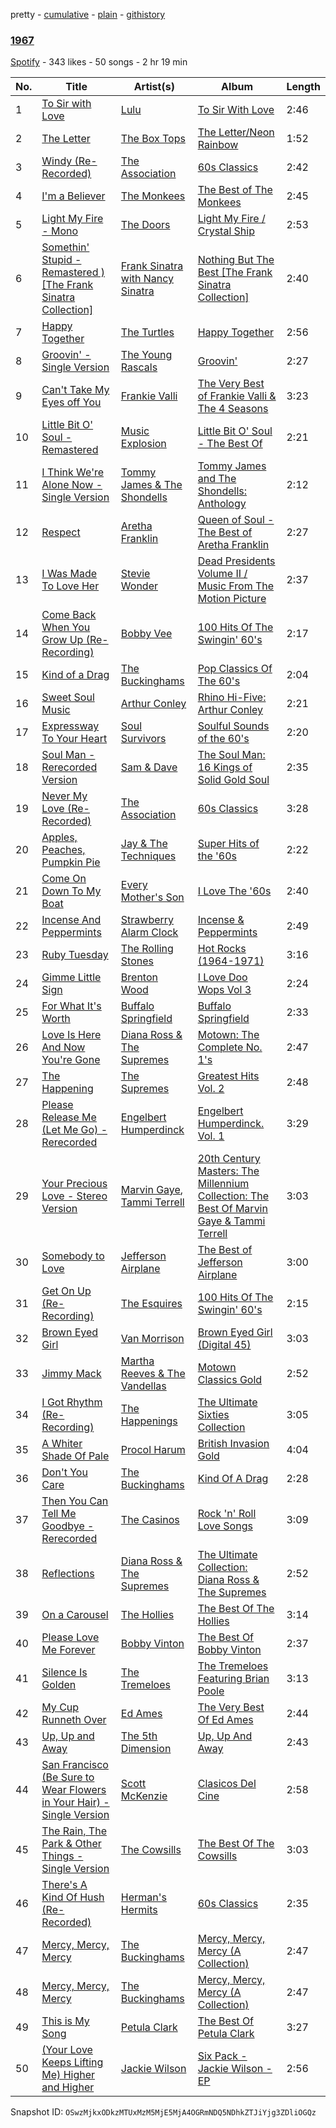 pretty - [cumulative](/playlists/cumulative/3nT5EK7WTRbRZ5vtWg5irD.md) - [plain](/playlists/plain/3nT5EK7WTRbRZ5vtWg5irD) - [githistory](https://github.githistory.xyz/mackorone/spotify-playlist-archive/blob/main/playlists/plain/3nT5EK7WTRbRZ5vtWg5irD)

### [1967](https://open.spotify.com/playlist/3nT5EK7WTRbRZ5vtWg5irD)

> 

[Spotify](https://open.spotify.com/user/spotify) - 343 likes - 50 songs - 2 hr 19 min

| No. | Title | Artist(s) | Album | Length |
|---|---|---|---|---|
| 1 | [To Sir with Love](https://open.spotify.com/track/0gBFr7N2D1GfhkXIIepIGG) | [Lulu](https://open.spotify.com/artist/0jYKX08u1XxmHrl5TdM2QZ) | [To Sir With Love](https://open.spotify.com/album/37J4FeONwmD1Gl3PzvZGv3) | 2:46 |
| 2 | [The Letter](https://open.spotify.com/track/6RJK553YhstRzyKA4mug09) | [The Box Tops](https://open.spotify.com/artist/3KGQvnOoqUHi3KxKQMZtXr) | [The Letter/Neon Rainbow](https://open.spotify.com/album/08mPxuP35Db56jUUgRvGFs) | 1:52 |
| 3 | [Windy \(Re\-Recorded\)](https://open.spotify.com/track/5UP6vEGxMMXpNPdTiSl8oP) | [The Association](https://open.spotify.com/artist/2kuNswDC82PL9xRbfaZJaS) | [60s Classics](https://open.spotify.com/album/3w6MFLPPc56ilMeY4zwoim) | 2:42 |
| 4 | [I'm a Believer](https://open.spotify.com/track/1CSLeVCXmetBh8IkTPMFdL) | [The Monkees](https://open.spotify.com/artist/320EPCSEezHt1rtbfwH6Ck) | [The Best of The Monkees](https://open.spotify.com/album/338yWfNJWW2SXxVfIdczUD) | 2:45 |
| 5 | [Light My Fire \- Mono](https://open.spotify.com/track/7aghcqWLL9hGMIb0VFdbyD) | [The Doors](https://open.spotify.com/artist/22WZ7M8sxp5THdruNY3gXt) | [Light My Fire / Crystal Ship](https://open.spotify.com/album/1af3iW7MMGoeK7Xuh3SZIi) | 2:53 |
| 6 | [Somethin' Stupid \- Remastered \) \[The Frank Sinatra Collection\]](https://open.spotify.com/track/0eYXGlTTtZBmqAfMVZe67l) | [Frank Sinatra with Nancy Sinatra](https://open.spotify.com/artist/1zw3G7c4vahr4WWYhnkCoY) | [Nothing But The Best \[The Frank Sinatra Collection\]](https://open.spotify.com/album/48ijda2pd3B1CcrqN9sgdV) | 2:40 |
| 7 | [Happy Together](https://open.spotify.com/track/1JO1xLtVc8mWhIoE3YaCL0) | [The Turtles](https://open.spotify.com/artist/2VIoWte1HPDbZ2WqHd2La7) | [Happy Together](https://open.spotify.com/album/2pMxs38Y5A0mmHrcu3twvB) | 2:56 |
| 8 | [Groovin' \- Single Version](https://open.spotify.com/track/3UB6yOPeImCCUuQzaggho1) | [The Young Rascals](https://open.spotify.com/artist/5X3TuTi9OIsJXMGxPwTKM2) | [Groovin'](https://open.spotify.com/album/1KdQnV7aijYNQB9KOpZNYy) | 2:27 |
| 9 | [Can't Take My Eyes off You](https://open.spotify.com/track/6ft9PAgNOjmZ2kFVP7LGqb) | [Frankie Valli](https://open.spotify.com/artist/3CDKmzJu6uwEGnPLLZffpD) | [The Very Best of Frankie Valli & The 4 Seasons](https://open.spotify.com/album/0NUEQILaBzavnzcMEs4buZ) | 3:23 |
| 10 | [Little Bit O' Soul \- Remastered](https://open.spotify.com/track/4Cl6BCh0RGp9puOTMkZlMM) | [Music Explosion](https://open.spotify.com/artist/1DVs21DjifVH0pgsjPlokN) | [Little Bit O' Soul \- The Best Of](https://open.spotify.com/album/6VoZpwEkq7VlNW8rMzVaOe) | 2:21 |
| 11 | [I Think We're Alone Now \- Single Version](https://open.spotify.com/track/0jfOA16bjZxrkIzibPcl6U) | [Tommy James & The Shondells](https://open.spotify.com/artist/01hRNr3yF5bYnPq4wZ88iI) | [Tommy James and The Shondells: Anthology](https://open.spotify.com/album/5IL9KRDDd1L4m6f9SKS0yN) | 2:12 |
| 12 | [Respect](https://open.spotify.com/track/1LI7vkkJ5EKLl6MpZBWZF2) | [Aretha Franklin](https://open.spotify.com/artist/7nwUJBm0HE4ZxD3f5cy5ok) | [Queen of Soul \- The Best of Aretha Franklin](https://open.spotify.com/album/6OxXVtZwExAmdrUIG2afFf) | 2:27 |
| 13 | [I Was Made To Love Her](https://open.spotify.com/track/7jUrgJlF9V4XmP9xZpRV2t) | [Stevie Wonder](https://open.spotify.com/artist/7guDJrEfX3qb6FEbdPA5qi) | [Dead Presidents Volume II / Music From The Motion Picture](https://open.spotify.com/album/52Us0gT9wf2yGMNlwTATGB) | 2:37 |
| 14 | [Come Back When You Grow Up \(Re\-Recording\)](https://open.spotify.com/track/2XhqxaR7CiWTUw1ldSMCCb) | [Bobby Vee](https://open.spotify.com/artist/5MX2l6ewjOaeWn1lYNhzlO) | [100 Hits Of The Swingin' 60's](https://open.spotify.com/album/36QisDW5zB4phHrXOzE60V) | 2:17 |
| 15 | [Kind of a Drag](https://open.spotify.com/track/5NfMMASaRz01fltWjbYoLu) | [The Buckinghams](https://open.spotify.com/artist/4zmxet3ZPdSmL3Xyv1Wegb) | [Pop Classics Of The 60's](https://open.spotify.com/album/5GCaDPj9Jx6TEZChzUacWM) | 2:04 |
| 16 | [Sweet Soul Music](https://open.spotify.com/track/0pvA063uNyGQFp7DNtmk0P) | [Arthur Conley](https://open.spotify.com/artist/10TSIJnyUcowWhpjj59gHB) | [Rhino Hi\-Five: Arthur Conley](https://open.spotify.com/album/6dYQhuDC49jXh7YvTtb0oT) | 2:21 |
| 17 | [Expressway To Your Heart](https://open.spotify.com/track/5NzADQshCZQlAxi52RIEvb) | [Soul Survivors](https://open.spotify.com/artist/6gUnpPjRKhAq45Mmi2hmkx) | [Soulful Sounds of the 60's](https://open.spotify.com/album/2kIVXK1RfPb1uE4lpHUpK1) | 2:20 |
| 18 | [Soul Man \- Rerecorded Version](https://open.spotify.com/track/3PPDGzMM34lQWlBau6Zz18) | [Sam & Dave](https://open.spotify.com/artist/2BVYdY4PyfCF9z4NrkhEB2) | [The Soul Man: 16 Kings of Solid Gold Soul](https://open.spotify.com/album/0Usftp2xFitLsDZeXMiktB) | 2:35 |
| 19 | [Never My Love \(Re\-Recorded\)](https://open.spotify.com/track/6I89zh6bYuPEpvKFtrp6q5) | [The Association](https://open.spotify.com/artist/2kuNswDC82PL9xRbfaZJaS) | [60s Classics](https://open.spotify.com/album/3w6MFLPPc56ilMeY4zwoim) | 3:28 |
| 20 | [Apples, Peaches, Pumpkin Pie](https://open.spotify.com/track/53wgm6C31p4lIynsIFU2Pn) | [Jay & The Techniques](https://open.spotify.com/artist/36eDX6PQlJkjxXUhIINO5w) | [Super Hits of the '60s](https://open.spotify.com/album/5fTdZVRw6PK2LBmRKLrv0W) | 2:22 |
| 21 | [Come On Down To My Boat](https://open.spotify.com/track/5avIhFaXUBGk5Hoeq7fZag) | [Every Mother's Son](https://open.spotify.com/artist/44RnRzSdbvlthfaspNyQld) | [I Love The '60s](https://open.spotify.com/album/3gnq9iUnS4nMO7DdkbINmr) | 2:40 |
| 22 | [Incense And Peppermints](https://open.spotify.com/track/20MBLB1TCm3tQK3XZlHXTK) | [Strawberry Alarm Clock](https://open.spotify.com/artist/1nyQBzKgZ2hBLr7PnyV7cI) | [Incense & Peppermints](https://open.spotify.com/album/5hGwwc1svsrzpCUlnP84F5) | 2:49 |
| 23 | [Ruby Tuesday](https://open.spotify.com/track/2EV1QIypzlJcynYfZZZaJ5) | [The Rolling Stones](https://open.spotify.com/artist/22bE4uQ6baNwSHPVcDxLCe) | [Hot Rocks \(1964\-1971\)](https://open.spotify.com/album/0aqZJlugIkTUWW1sa4BANp) | 3:16 |
| 24 | [Gimme Little Sign](https://open.spotify.com/track/5Mtfpo81RKlw5fAvWXFPlT) | [Brenton Wood](https://open.spotify.com/artist/6ohvzFHYmLd05kyYhLui5K) | [I Love Doo Wops Vol 3](https://open.spotify.com/album/49LjzYvbh1Sw7LHYLp3ad7) | 2:24 |
| 25 | [For What It's Worth](https://open.spotify.com/track/1qRA5BS78u3gME0loMl9AA) | [Buffalo Springfield](https://open.spotify.com/artist/3eskO5m0H4yiF64vRySBjr) | [Buffalo Springfield](https://open.spotify.com/album/3PkdGRruLnJ9zCtANiDrpB) | 2:33 |
| 26 | [Love Is Here And Now You're Gone](https://open.spotify.com/track/5HZSDXEb70PqLwLDhAOMM9) | [Diana Ross & The Supremes](https://open.spotify.com/artist/0rXI0q8Cahq6numvPlloaq) | [Motown: The Complete No\. 1's](https://open.spotify.com/album/0iv3gV69jA1YY2H0UTy9yF) | 2:47 |
| 27 | [The Happening](https://open.spotify.com/track/3IQW9vlqO5EBijIuXgIE6x) | [The Supremes](https://open.spotify.com/artist/57bUPid8xztkieZfS7OlEV) | [Greatest Hits Vol\. 2](https://open.spotify.com/album/5TsbQTHbUyH6em2SmDE3xg) | 2:48 |
| 28 | [Please Release Me \(Let Me Go\) \- Rerecorded](https://open.spotify.com/track/27UKQ1YS0oWzAPVl0wPIvD) | [Engelbert Humperdinck](https://open.spotify.com/artist/17XXKfRBMCWvLrqGoNkJXm) | [Engelbert Humperdinck\. Vol\. 1](https://open.spotify.com/album/3Utgld0313uTv1E9fhD5TZ) | 3:29 |
| 29 | [Your Precious Love \- Stereo Version](https://open.spotify.com/track/3LLqU3MrWCq2qfrYEeOVv4) | [Marvin Gaye](https://open.spotify.com/artist/3koiLjNrgRTNbOwViDipeA), [Tammi Terrell](https://open.spotify.com/artist/75jNCko3SnEMI5gwGqrbb8) | [20th Century Masters: The Millennium Collection: The Best Of Marvin Gaye & Tammi Terrell](https://open.spotify.com/album/2FJv3jHewcKaYT506ny93J) | 3:03 |
| 30 | [Somebody to Love](https://open.spotify.com/track/5q3qYTQHiWceu6zZNZR01I) | [Jefferson Airplane](https://open.spotify.com/artist/2qFr8w5sWUITRlzZ9kZotF) | [The Best of Jefferson Airplane](https://open.spotify.com/album/3BJTPCYvMDeeOrjy2YYVhT) | 3:00 |
| 31 | [Get On Up \(Re\-Recording\)](https://open.spotify.com/track/2XUHY7q6p5ruzFFllXUXT1) | [The Esquires](https://open.spotify.com/artist/4dNs4gsyisVixgpkjyvD8D) | [100 Hits Of The Swingin' 60's](https://open.spotify.com/album/36QisDW5zB4phHrXOzE60V) | 2:15 |
| 32 | [Brown Eyed Girl](https://open.spotify.com/track/30g3R8mv8qyLKv1A0cAFil) | [Van Morrison](https://open.spotify.com/artist/44NX2ffIYHr6D4n7RaZF7A) | [Brown Eyed Girl \(Digital 45\)](https://open.spotify.com/album/0W8MDv2mOvLAAfQP7RxOyX) | 3:03 |
| 33 | [Jimmy Mack](https://open.spotify.com/track/2Up2usQZrxhnIZ9mazWxHd) | [Martha Reeves & The Vandellas](https://open.spotify.com/artist/1Pe5hlKMCTULjosqZ6KanP) | [Motown Classics Gold](https://open.spotify.com/album/40KxTnjIObibeSLHThbSoE) | 2:52 |
| 34 | [I Got Rhythm \(Re\-Recording\)](https://open.spotify.com/track/0b664gja5VRLHoX3uGTyOw) | [The Happenings](https://open.spotify.com/artist/5ojumrbWWohLIuzArVoyDs) | [The Ultimate Sixties Collection](https://open.spotify.com/album/2CqYJbZzK4gOM33MtBoI6D) | 3:05 |
| 35 | [A Whiter Shade Of Pale](https://open.spotify.com/track/3eOcCcZWqgR6nMZ54jnTH8) | [Procol Harum](https://open.spotify.com/artist/0GbqW5TJr7n4is453VOY4C) | [British Invasion Gold](https://open.spotify.com/album/7GyCInPcS17DR5hJcoPcVT) | 4:04 |
| 36 | [Don't You Care](https://open.spotify.com/track/6WPH4hbTPOeeWSihqan6DU) | [The Buckinghams](https://open.spotify.com/artist/4zmxet3ZPdSmL3Xyv1Wegb) | [Kind Of A Drag](https://open.spotify.com/album/6SGC3gXGTp5s9nyeqF2ox9) | 2:28 |
| 37 | [Then You Can Tell Me Goodbye \- Rerecorded](https://open.spotify.com/track/6gjS093LxGZdyBsDtREich) | [The Casinos](https://open.spotify.com/artist/2oEalcjHCHizuXF2ao47F6) | [Rock 'n' Roll Love Songs](https://open.spotify.com/album/1PSizWnzUXGF9B1qpbxjTe) | 3:09 |
| 38 | [Reflections](https://open.spotify.com/track/7vA6re7Ov7mJMcRFAVCFya) | [Diana Ross & The Supremes](https://open.spotify.com/artist/0rXI0q8Cahq6numvPlloaq) | [The Ultimate Collection: Diana Ross & The Supremes](https://open.spotify.com/album/7fcOxitD63UE7qTGiPEE8t) | 2:52 |
| 39 | [On a Carousel](https://open.spotify.com/track/05Vur1NsBkcw9DQteuhF89) | [The Hollies](https://open.spotify.com/artist/6waa8mKu91GjzD4NlONlNJ) | [The Best Of The Hollies](https://open.spotify.com/album/5nOPp6nOR5PwV2lMFD898a) | 3:14 |
| 40 | [Please Love Me Forever](https://open.spotify.com/track/4YNKYvRIvrIqcrJNv1u4v0) | [Bobby Vinton](https://open.spotify.com/artist/6bOYtKnpLPQSfMpS2ilotK) | [The Best Of Bobby Vinton](https://open.spotify.com/album/4qK4QZUSp8QdoMEm9mrzyA) | 2:37 |
| 41 | [Silence Is Golden](https://open.spotify.com/track/7xy8vPQB2t2kDgJwqk71Tv) | [The Tremeloes](https://open.spotify.com/artist/2VL8sLEJ6lHEwocjc1pN9w) | [The Tremeloes Featuring Brian Poole](https://open.spotify.com/album/1RE1bbr4FiSw6nD1AbcrYC) | 3:13 |
| 42 | [My Cup Runneth Over](https://open.spotify.com/track/40BvPdq2rwYIoioUgjKHoK) | [Ed Ames](https://open.spotify.com/artist/1iBpJEBrSFXCtPOc5OUZiY) | [The Very Best Of Ed Ames](https://open.spotify.com/album/5HXA9cDdEP0USoHlIFSSOE) | 2:44 |
| 43 | [Up, Up and Away](https://open.spotify.com/track/3JdToGxgvH9SnO1a605Ztr) | [The 5th Dimension](https://open.spotify.com/artist/1UUYAQ9LiRsZF0ZukQNWXM) | [Up, Up And Away](https://open.spotify.com/album/77VEDrJrgHdCr6Ju3N4AQp) | 2:43 |
| 44 | [San Francisco \(Be Sure to Wear Flowers in Your Hair\) \- Single Version](https://open.spotify.com/track/64Dlvq5TszaaQ7B5PqSHIY) | [Scott McKenzie](https://open.spotify.com/artist/7d7AZ3CQC457bFhK0wHpSO) | [Clasicos Del Cine](https://open.spotify.com/album/1VWbR5cktfUGFnNGL1WdnM) | 2:58 |
| 45 | [The Rain, The Park & Other Things \- Single Version](https://open.spotify.com/track/0sOoGrE5PY5EBDQnR7Yysu) | [The Cowsills](https://open.spotify.com/artist/4ZSzroBNV7HzBDO9aohuF1) | [The Best Of The Cowsills](https://open.spotify.com/album/7rDEh3q8XOYbt31qr2Bfq3) | 3:03 |
| 46 | [There's A Kind Of Hush \(Re\-Recorded\)](https://open.spotify.com/track/5VsKPXhZ1eXWSk8ndAxc54) | [Herman's Hermits](https://open.spotify.com/artist/48YxSlb23RAaCd4RyHcV9V) | [60s Classics](https://open.spotify.com/album/3w6MFLPPc56ilMeY4zwoim) | 2:35 |
| 47 | [Mercy, Mercy, Mercy](https://open.spotify.com/track/6un3zjWCZNU3SgNBrIviXX) | [The Buckinghams](https://open.spotify.com/artist/4zmxet3ZPdSmL3Xyv1Wegb) | [Mercy, Mercy, Mercy \(A Collection\)](https://open.spotify.com/album/0pjXrAIB2gf5rvJodKUJD6) | 2:47 |
| 48 | [Mercy, Mercy, Mercy](https://open.spotify.com/track/6un3zjWCZNU3SgNBrIviXX) | [The Buckinghams](https://open.spotify.com/artist/4zmxet3ZPdSmL3Xyv1Wegb) | [Mercy, Mercy, Mercy \(A Collection\)](https://open.spotify.com/album/0pjXrAIB2gf5rvJodKUJD6) | 2:47 |
| 49 | [This is My Song](https://open.spotify.com/track/19BelOiAV9jQaiO4rkLsdf) | [Petula Clark](https://open.spotify.com/artist/6nKqt1nbSBEq3iUXD1Xgz8) | [The Best Of Petula Clark](https://open.spotify.com/album/6u0ZmjEVYYVKnii51JszaS) | 3:27 |
| 50 | [\(Your Love Keeps Lifting Me\) Higher and Higher](https://open.spotify.com/track/2P42mn8y5OCL8iBD8n3s8e) | [Jackie Wilson](https://open.spotify.com/artist/4VnomLtKTm9Ahe1tZfmZju) | [Six Pack \- Jackie Wilson \- EP](https://open.spotify.com/album/6XPjcjaFP6M0NK32y2hcS6) | 2:56 |

Snapshot ID: `OSwzMjkxODkzMTUxMzM5MjE5MjA4OGRmNDQ5NDhkZTJiYjg3ZDliOGQz`
